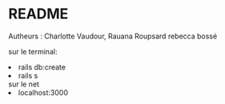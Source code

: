 # README

Autheurs : Charlotte Vaudour, Rauana Roupsard rebecca bossé

sur le terminal:
<li>rails db:create</li>
<li>rails s</li>
sur le net
<li>localhost:3000</li>
